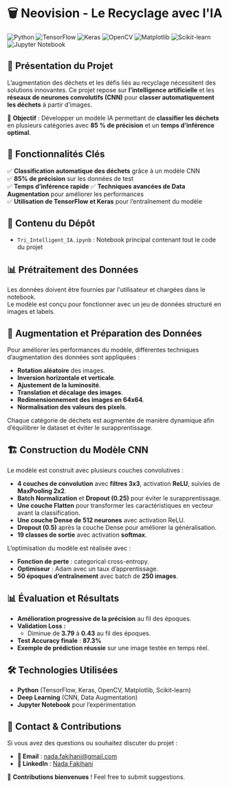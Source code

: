 # 🗑️ Neovision - Le Recyclage avec l'IA

![Python](https://img.shields.io/badge/Python-3.8+-blue?logo=python&logoColor=white)
![TensorFlow](https://img.shields.io/badge/TensorFlow-2.0+-orange?logo=tensorflow&logoColor=white)
![Keras](https://img.shields.io/badge/Keras-Deep%20Learning-red?logo=keras&logoColor=white)
![OpenCV](https://img.shields.io/badge/OpenCV-Image%20Processing-green?logo=opencv&logoColor=white)
![Matplotlib](https://img.shields.io/badge/Matplotlib-Data%20Visualization-yellow?logo=python&logoColor=white)
![Scikit-learn](https://img.shields.io/badge/Scikit--learn-Machine%20Learning-orange?logo=scikitlearn&logoColor=white)
![Jupyter Notebook](https://img.shields.io/badge/Jupyter-Notebook-blue?logo=jupyter&logoColor=white)

## 📖 Présentation du Projet
L’augmentation des déchets et les défis liés au recyclage nécessitent des solutions innovantes. Ce projet repose sur **l’intelligence artificielle** et les **réseaux de neurones convolutifs (CNN)** pour **classer automatiquement les déchets** à partir d’images.

📌 **Objectif** : Développer un modèle IA permettant de **classifier les déchets** en plusieurs catégories avec **85 % de précision** et un **temps d’inférence optimal**.

## 🚀 Fonctionnalités Clés
✅ **Classification automatique des déchets** grâce à un modèle CNN  
✅ **85% de précision** sur les données de test  
✅ **Temps d’inférence rapide** 
✅ **Techniques avancées de Data Augmentation** pour améliorer les performances  
✅ **Utilisation de TensorFlow et Keras** pour l’entraînement du modèle  

## 📂 Contenu du Dépôt
- `Tri_Intelligent_IA.ipynb` : Notebook principal contenant tout le code du projet


## 📊 Prétraitement des Données
Les données doivent être fournies par l'utilisateur et chargées dans le notebook.  
Le modèle est conçu pour fonctionner avec un jeu de données structuré en images et labels.

## 🔄 Augmentation et Préparation des Données
Pour améliorer les performances du modèle, différentes techniques d’augmentation des données sont appliquées :
- **Rotation aléatoire** des images.
- **Inversion horizontale et verticale**.
- **Ajustement de la luminosité**.
- **Translation et décalage des images**.
- **Redimensionnement des images en 64x64**.
- **Normalisation des valeurs des pixels**.

Chaque catégorie de déchets est augmentée de manière dynamique afin d’équilibrer le dataset et éviter le surapprentissage.

## 🏗️ Construction du Modèle CNN
Le modèle est construit avec plusieurs couches convolutives :
- **4 couches de convolution** avec **filtres 3x3**, activation **ReLU**, suivies de **MaxPooling 2x2**.
- **Batch Normalization** et **Dropout (0.25)** pour éviter le surapprentissage.
- **Une couche Flatten** pour transformer les caractéristiques en vecteur avant la classification.
- **Une couche Dense de 512 neurones** avec activation ReLU.
- **Dropout (0.5)** après la couche Dense pour améliorer la généralisation.
- **19 classes de sortie** avec activation **softmax**.

L’optimisation du modèle est réalisée avec :
- **Fonction de perte** : categorical cross-entropy.
- **Optimiseur** : Adam avec un taux d’apprentissage.
- **50 époques d’entraînement** avec batch de **250 images**.
  

## 📊 Évaluation et Résultats
- **Amélioration progressive de la précision** au fil des époques.
- **Validation Loss :**
  - Diminue de **3.79** à **0.43** au fil des époques.
- **Test Accuracy finale** : **87.3%**
- **Exemple de prédiction réussie** sur une image testée en temps réel.

## 🛠 Technologies Utilisées
- **Python** (TensorFlow, Keras, OpenCV, Matplotlib, Scikit-learn)
- **Deep Learning** (CNN, Data Augmentation)
- **Jupyter Notebook** pour l’expérimentation

## 📧 Contact & Contributions
Si vous avez des questions ou souhaitez discuter du projet :
- **📩 Email** : nada.fakihani@gmail.com
- **🔗 LinkedIn** : [Nada Fakihani](https://www.linkedin.com/in/nadafakihani/)

📌 **Contributions bienvenues** ! Feel free to submit suggestions.
